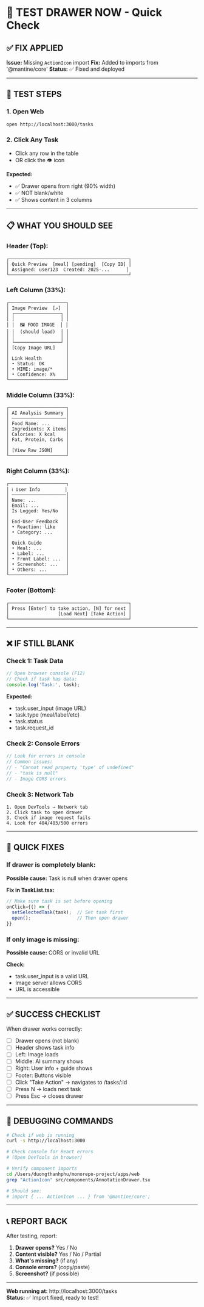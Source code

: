 # 🧪 TEST DRAWER NOW - Quick Check

## ✅ FIX APPLIED

**Issue:** Missing `ActionIcon` import
**Fix:** Added to imports from '@mantine/core'
**Status:** ✅ Fixed and deployed

---

## 🚀 TEST STEPS

### **1. Open Web**
```bash
open http://localhost:3000/tasks
```

### **2. Click Any Task**
- Click any row in the table
- OR click the 👁️ icon

**Expected:**
- ✅ Drawer opens from right (90% width)
- ✅ NOT blank/white
- ✅ Shows content in 3 columns

---

## 📋 WHAT YOU SHOULD SEE

### **Header (Top):**
```
┌────────────────────────────────────────────┐
│ Quick Preview  [meal] [pending]  [Copy ID] │
│ Assigned: user123  Created: 2025-...      │
└────────────────────────────────────────────┘
```

### **Left Column (33%):**
```
┌─────────────────────┐
│ Image Preview  [↗]  │
│ ┌─────────────────┐ │
│ │                 │ │
│ │  🖼️ FOOD IMAGE  │ │
│ │  (should load)  │ │
│ │                 │ │
│ └─────────────────┘ │
│ [Copy Image URL]    │
│                     │
│ Link Health         │
│ • Status: OK        │
│ • MIME: image/*     │
│ • Confidence: X%    │
└─────────────────────┘
```

### **Middle Column (33%):**
```
┌─────────────────────┐
│ AI Analysis Summary │
│ ────────────────────│
│ Food Name: ...      │
│ Ingredients: X items│
│ Calories: X kcal    │
│ Fat, Protein, Carbs │
│                     │
│ [View Raw JSON]     │
└─────────────────────┘
```

### **Right Column (33%):**
```
┌─────────────────────┐
│ ℹ User Info         │
│ ────────────────────│
│ Name: ...           │
│ Email: ...          │
│ Is Logged: Yes/No   │
│                     │
│ End-User Feedback   │
│ • Reaction: like    │
│ • Category: ...     │
│                     │
│ Quick Guide         │
│ • Meal: ...         │
│ • Label: ...        │
│ • Front Label: ...  │
│ • Screenshot: ...   │
│ • Others: ...       │
└─────────────────────┘
```

### **Footer (Bottom):**
```
┌────────────────────────────────────────────┐
│ Press [Enter] to take action, [N] for next │
│                  [Load Next] [Take Action] │
└────────────────────────────────────────────┘
```

---

## ❌ IF STILL BLANK

### **Check 1: Task Data**
```javascript
// Open browser console (F12)
// Check if task has data:
console.log('Task:', task);
```

**Expected:**
- task.user_input (image URL)
- task.type (meal/label/etc)
- task.status
- task.request_id

### **Check 2: Console Errors**
```javascript
// Look for errors in console
// Common issues:
// - "Cannot read property 'type' of undefined"
// - "task is null"
// - Image CORS errors
```

### **Check 3: Network Tab**
```
1. Open DevTools → Network tab
2. Click task to open drawer
3. Check if image request fails
4. Look for 404/403/500 errors
```

---

## 🔧 QUICK FIXES

### **If drawer is completely blank:**

**Possible cause:** Task is null when drawer opens

**Fix in TaskList.tsx:**
```typescript
// Make sure task is set before opening
onClick={() => {
  setSelectedTask(task);  // Set task first
  open();                 // Then open drawer
}}
```

### **If only image is missing:**

**Possible cause:** CORS or invalid URL

**Check:**
- task.user_input is a valid URL
- Image server allows CORS
- URL is accessible

---

## ✅ SUCCESS CHECKLIST

When drawer works correctly:
- [ ] Drawer opens (not blank)
- [ ] Header shows task info
- [ ] Left: Image loads
- [ ] Middle: AI summary shows
- [ ] Right: User info + guide shows
- [ ] Footer: Buttons visible
- [ ] Click "Take Action" → navigates to /tasks/:id
- [ ] Press N → loads next task
- [ ] Press Esc → closes drawer

---

## 🐛 DEBUGGING COMMANDS

```bash
# Check if web is running
curl -s http://localhost:3000

# Check console for React errors
# (Open DevTools in browser)

# Verify component imports
cd /Users/duongthanhphu/monorepo-project/apps/web
grep "ActionIcon" src/components/AnnotationDrawer.tsx

# Should see:
# import { ... ActionIcon ... } from '@mantine/core';
```

---

## 📞 REPORT BACK

After testing, report:

1. **Drawer opens?** Yes / No
2. **Content visible?** Yes / No / Partial
3. **What's missing?** (if any)
4. **Console errors?** (copy/paste)
5. **Screenshot?** (if possible)

---

**Web running at:** http://localhost:3000/tasks  
**Status:** ✅ Import fixed, ready to test!
